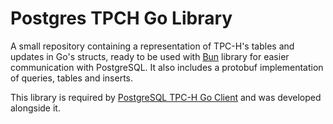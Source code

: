 # Postgres TPCH Go Library

A small repository containing a representation of TPC-H's tables and updates in Go's structs, ready to be used with [Bun](https://bun.uptrace.dev) library for easier communication with PostgreSQL.
It also includes a protobuf implementation of queries, tables and inserts.

This library is required by [PostgreSQL TPC-H Go Client](https://github.com/AndreRijo/postgres-tpch-client) and was developed alongside it.
